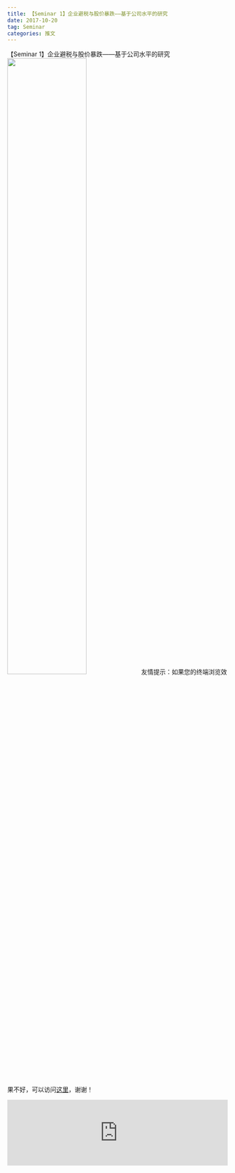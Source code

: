 ```yaml
---
title: 【Seminar 1】企业避税与股价暴跌——基于公司水平的研究
date: 2017-10-20
tag: Seminar
categories: 推文
---
```

【Seminar 1】企业避税与股价暴跌——基于公司水平的研究
<img src="http://mmbiz.qpic.cn/mmbiz_jpg/ACviaWTBFxhaTibWB4u0PicgJ7rG2oiaS30BvSpg95YRZqGibtBD1vLzia54MnCDdxCzSufok77TAanSyqvOSP2odVRg/0?wx_fmt.jpeg" style="width: 60%; height: auto;"/><!--more-->
友情提示：如果您的终端浏览效果不好，可以访问[这里](https://stata-club.github.io/stata_article/2017-10-20.html)，谢谢！
<iframe src="https://stata-club.github.io/stata_article/2017-10-20.html" id="iframepage" frameborder="0" scrolling="no" marginheight="0" marginwidth="0" width="100%" onLoad="iFrameHeight()"></iframe>
<script type="text/javascript" language="javascript">
function iFrameHeight() {
var ifm= document.getElementById("iframepage");
var subWeb = document.frames ? document.frames["iframepage"].document : ifm.contentDocument;   
if(ifm != null && subWeb != null) {
 ifm.height = subWeb.body.scrollHeight;
} 
} 
</script> 